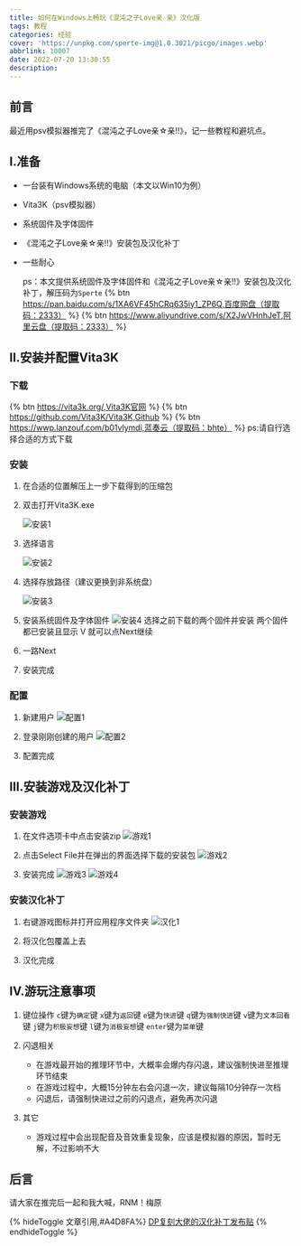 ```yaml
---
title: 如何在Windows上畅玩《混沌之子Love亲☆亲》汉化版
tags: 教程
categories: 经验
cover: 'https://unpkg.com/sperte-img@1.0.3021/picgo/images.webp'
abbrlink: 10007
date: 2022-07-20 13:30:55
description:
---
```


## 前言

最近用psv模拟器推完了《混沌之子Love亲☆亲!!》，记一些教程和避坑点。

## Ⅰ.准备

- 一台装有Windows系统的电脑（本文以Win10为例）
- Vita3K（psv模拟器）
- 系统固件及字体固件
- 《混沌之子Love亲☆亲!!》安装包及汉化补丁
- 一些耐心

    ps：本文提供系统固件及字体固件和《混沌之子Love亲☆亲!!》安装包及汉化补丁，解压码为`Sperte`
    {% btn https://pan.baidu.com/s/1XA6VF45hCRq635iy1_ZP6Q,百度网盘（提取码：2333） %}
    {% btn https://www.aliyundrive.com/s/X2JwVHnhJeT,阿里云盘（提取码：2333） %}

## Ⅱ.安装并配置Vita3K

### 下载

{% btn https://vita3k.org/,Vita3K官网 %}
{% btn https://github.com/Vita3K/Vita3K,Github %}
{% btn https://wwp.lanzouf.com/b01vlymdi,蓝奏云（提取码：bhte） %}
ps:请自行选择合适的方式下载

### 安装

1. 在合适的位置解压上一步下载得到的压缩包
2. 双击打开Vita3K.exe

    ![安装1](https://unpkg.com/sperte-img@latest/picgo/Snipaste_2022-07-20_11-48-43.webp)

3. 选择语言

    ![安装2](https://unpkg.com/sperte-img@latest/picgo/Snipaste_2022-07-20_11-54-46.webp)

4. 选择存放路径（建议更换到非系统盘）

    ![安装3](https://unpkg.com/sperte-img@latest/picgo/Snipaste_2022-07-20_11-56-21.webp)

5. 安装系统固件及字体固件
    ![安装4](https://unpkg.com/sperte-img@latest/picgo/Snipaste_2022-07-20_11-58-39.webp)
    选择之前下载的两个固件并安装
    两个固件都已安装且显示 V 就可以点Next继续

6. 一路Next

7. 安装完成

### 配置

1. 新建用户
    ![配置1](https://unpkg.com/sperte-img@latest/picgo/Snipaste_2022-07-20_12-04-33.webp)

2. 登录刚刚创建的用户
    ![配置2](https://unpkg.com/sperte-img@latest/picgo/Snipaste_2022-07-20_12-05-51.webp)

3. 配置完成

## Ⅲ.安装游戏及汉化补丁

### 安装游戏

1. 在文件选项卡中点击安装zip
    ![游戏1](https://unpkg.com/sperte-img@latest/picgo/Snipaste_2022-07-20_12-08-02.webp)

2. 点击Select File并在弹出的界面选择下载的安装包
    ![游戏2](https://unpkg.com/sperte-img@latest/picgo/Snipaste_2022-07-20_12-11-37.webp)

3. 安装完成
    ![游戏3](https://unpkg.com/sperte-img@latest/picgo/Snipaste_2022-07-20_12-31-04.webp)
    ![游戏4](https://unpkg.com/sperte-img@latest/picgo/Snipaste_2022-07-20_12-31-09.webp)

### 安装汉化补丁

1. 右键游戏图标并打开应用程序文件夹
    ![汉化1](https://unpkg.com/sperte-img@latest/picgo/Snipaste_2022-07-20_12-32-39.webp)

2. 将汉化包覆盖上去

3. 汉化完成

## Ⅳ.游玩注意事项

1. 键位操作
    `c`键为`确定`键
    `x`键为`返回`键
    `e`键为`快进`键
    `q`键为`强制快进`键
    `v`键为`文本回看`键
    `j`键为`积极妄想`键
    `l`键为`消极妄想`键
    `enter`键为`菜单`键

2. 闪退相关
    - 在游戏最开始的推理环节中，大概率会爆内存闪退，建议强制快进至推理环节结束
    - 在游戏过程中，大概15分钟左右会闪退一次，建议每隔10分钟存一次档
    - 闪退后，请强制快进过之前的闪退点，避免再次闪退

3. 其它
    - 游戏过程中会出现配音及音效重复现象，应该是模拟器的原因，暂时无解，不过影响不大

## 后言

请大家在推完后一起和我大喊，RNM！梅原

{% hideToggle 文章引用,#A4D8FA%}
[DP复刻大佬的汉化补丁发布贴](http://c.tieba.baidu.com/p/7297379540?fr=good)
{% endhideToggle %}